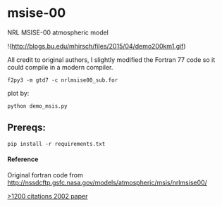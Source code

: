 # msise-00
NRL MSISE-00 atmospheric model

!(http://blogs.bu.edu/mhirsch/files/2015/04/demo200km1.gif)

All credit to original authors, I slightly modified the Fortran 77 
code so it could compile in a modern compiler. 

```
f2py3 -m gtd7 -c nrlmsise00_sub.for 
```
plot by:
```
python demo_msis.py
```

Prereqs:
--------
``` pip install -r requirements.txt ```

#### Reference
Original fortran code from
http://nssdcftp.gsfc.nasa.gov/models/atmospheric/msis/nrlmsise00/

[>1200 citations 2002 paper](http://onlinelibrary.wiley.com/doi/10.1029/2002JA009430/pdf)



